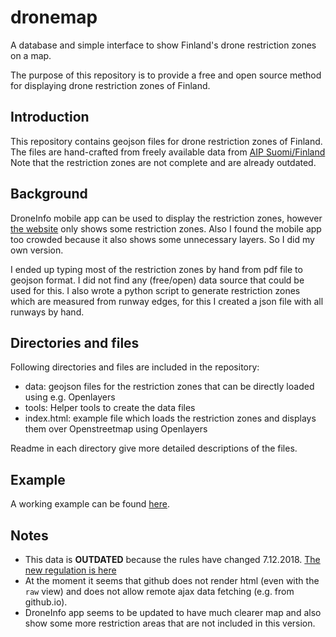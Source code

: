 # dronemap
A database and simple interface to show Finland's drone restriction zones on a map.

The purpose of this repository is to provide a free and open source method for displaying drone restriction zones of Finland.


## Introduction
This repository contains geojson files for drone restriction zones of Finland.
The files are hand-crafted from freely available data from [AIP Suomi/Finland](https://www.ais.fi/ais/aip/fi/index.htm)
Note that the restriction zones are not complete and are already outdated.

## Background
DroneInfo mobile app can be used to display the restriction zones, however [the website](https://www.droneinfo.fi/) only shows some restriction zones. Also I found the mobile app too crowded because it also shows some unnecessary layers. So I did my own version.

I ended up typing most of the restriction zones by hand from pdf file to geojson format. I did not find any (free/open) data source that could be used for this. I also wrote a python script to generate restriction zones which are measured from runway edges, for this I created a json file with all runways by hand.

## Directories and files
Following directories and files are included in the repository:

* data: geojson files for the restriction zones that can be directly loaded using e.g. Openlayers
* tools: Helper tools to create the data files
* index.html: example file which loads the restriction zones and displays them over Openstreetmap using Openlayers

Readme in each directory give more detailed descriptions of the files.

## Example
A working example can be found [here](http://zan.kapsi.fi/dronemap).

## Notes
* This data is **OUTDATED** because the rules have changed 7.12.2018. [The new regulation is here](https://www.finlex.fi/data/normit/44667/TRAFI_334638_03040000_2017_Use_of_remotely_piloted_aircraft__1_.pdf)
* At the moment it seems that github does not render html (even with the ```raw``` view) and does not allow remote ajax data fetching (e.g. from github.io).
* DroneInfo app seems to be updated to have much clearer map and also show some more restriction areas that are not included in this version.

